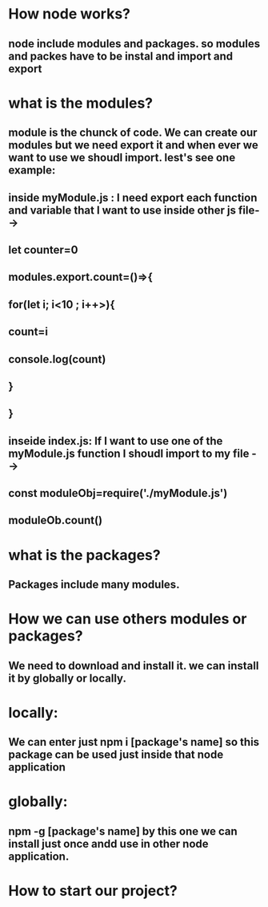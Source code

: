 # How node works?
## node include modules and packages. so modules and packes have to be instal and import and export
# what is the modules?
## module is the chunck of  code. We can create our modules but we need export it and when ever we want to use we shoudl import. lest's see one example:
## inside myModule.js :  I need export each function and variable that I want to use inside other js file--> 
## let counter=0
## modules.export.count=()=>{
##    for(let i; i<10 ; i++>){
##          count=i
##      console.log(count)
## }
## }
## inseide index.js: If I want to use one of the myModule.js function I shoudl import to my file -->
## const moduleObj=require('./myModule.js')
## moduleOb.count()
# what is the packages?
## Packages include many modules.
# How we can use others modules or packages?
## We need to download and install it. we can install it by globally or locally.
# locally: 
## We can enter just npm i [package's name] so this package can be used just inside that node application
# globally: 
## npm -g [package's name] by this one we can install just once andd use in other node application.
# How to start our project?